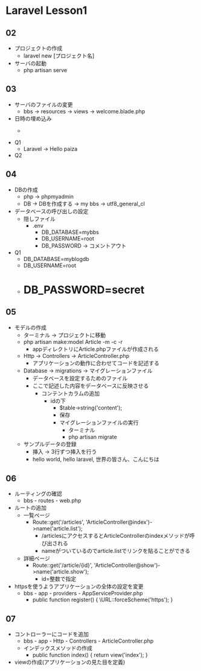 # Laravel Lesson1
## 02
- プロジェクトの作成
  - laravel new [プロジェクト名]
- サーバの起動
  - php artisan serve

## 03
- サーバのファイルの変更
  - bbs -> resources -> views -> welcome.blade.php
- 日時の埋め込み
  - <p><?= date('Y/m/d H:i:s') ?></p>
- Q1
  - Laravel -> Hello paiza
- Q2

## 04
- DBの作成
  - php -> phpmyadmin
  - DB -> DBを作成する -> my bbs -> utf8_general_cl
- データベースの呼び出しの設定
  - 隠しファイル
    - .env
      - DB_DATABASE=mybbs
      - DB_USERNAME=root
      - DB_PASSWORD -> コメントアウト
- Q1
  - DB_DATABASE=myblogdb
  - DB_USERNAME=root
  - # DB_PASSWORD=secret

## 05
- モデルの作成
  - ターミナル -> プロジェクトに移動
  - php artisan make:model Article -m -c -r
    - appディレクトリにArticle.phpファイルが作成される
  - Http -> Controllers -> ArticleController.php
    - アプリケーションの動作に合わせてコードを記述する
  - Database -> migrations -> マイグレーションファイル
    - データベースを設定するためのファイル
    - ここで記述した内容をデータベースに反映させる
      - コンテントカラムの追加
        - idの下
          - $table->string('content');
          - 保存
          - マイグレーションファイルの実行
            - ターミナル
            - php artisan migrate
  - サンプルデータの登録
    - 挿入 -> 3行ずつ挿入を行う
    - hello world, hello laravel, 世界の皆さん、こんにちは

## 06
- ルーティングの確認
  - bbs - routes - web.php
- ルートの追加
  - 一覧ページ
    - Route::get('/articles', 'ArticleController@index')->name('article.list');
      - /articlesにアクセスするとArticleControllerのindexメソッドが呼び出される
      - nameがついているのでarticle.listでリンクを貼ることができる
  - 詳細ページ
    - Route::get('/article/{id}', 'ArticleController@show')->name('article.show');
      - id=整数で指定
- httpsを使うようアプリケーションの全体の設定を変更
  - bbs - app - providers - AppServiceProvider.php
    - public function register()
    {
        \URL::forceScheme('https');
    }

## 07
- コントローラーにコードを追加
  - bbs - app - Http - Controllers - ArticleController.php
  - インデックスメソッドの作成
    - public function index()
    {
        return view('index');
    }
- viewの作成(アプリケーションの見た目を定義)
